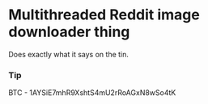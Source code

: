 # Multithreaded Reddit image downloader thing

Does exactly what it says on the tin.

### Tip

BTC - 1AYSiE7mhR9XshtS4mU2rRoAGxN8wSo4tK
